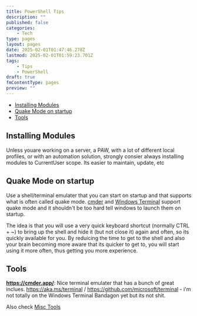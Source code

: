 ```yaml
---
title: PowerShell Tips
description: ""
published: false
categories:
    - Tech
type: pages
layout: pages
date: 2025-02-01T01:47:46.278Z
lastmod: 2025-02-01T01:59:23.701Z
tags:
    - Tips
    - PowerShell
draft: true
fmContentType: pages
preview: ""
---
```


<!--- cSpell:disable --->
* [Installing Modules](#installing-modules)
* [Quake Mode on startup](#quake-mode-on-startup)
* [Tools](#tools)
<!--- cSpell:enable --->

## Installing Modules

Unless youare working on a server, a PAW, with a lot of different local profiles, or with an automation solution, strongly consier always installing modules to CurrentUser scope. Its easier to maintain, update, etc

## Quake Mode on startup

Use a shell/terminal emulater that you can start on startup and that supports what is often called quake mode. [cmder](https://cmder.app/) and [Windows Terminal](https://aka.ms/terminal) support quake mode and it shouldn't be too hard tell windows to launch them on startup.

The idea is that you will use a very quick keyboard shortcut (normally CTRL + ~) to bring up the shell and hide it (but not close it) again and often, so its quickly available for you. By reduicing the time to get to the shell and also your brain becoming more aware that its quicker to get to, you will start using it more often, thus getting you more experience.

## Tools

**<https://cmder.app/>**: Nice terminal emulater that has a bunch of great inclues.
<https://aka.ms/terminal> / <https://github.com/microsoft/terminal> - i'm not totally on the Windows Terminal Bandagon yet but its not shit.

Also check [Misc Tools](misc-tools.md)
